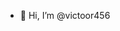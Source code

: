 - 👋 Hi, I’m @victoor456

<!---
victoor456/victoor456 is a ✨ special ✨ repository because its `README.md` (this file) appears on your GitHub profile.
You can click the Preview link to take a look at your changes.
--->
